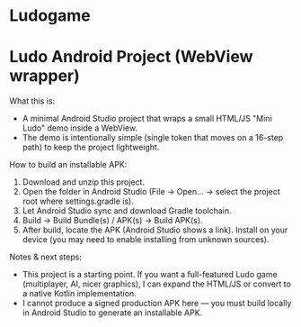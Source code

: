 # Ludogame

Ludo Android Project (WebView wrapper)
=====================================

What this is:
- A minimal Android Studio project that wraps a small HTML/JS "Mini Ludo" demo inside a WebView.
- The demo is intentionally simple (single token that moves on a 16-step path) to keep the project lightweight.

How to build an installable APK:
1. Download and unzip this project.
2. Open the folder in Android Studio (File → Open... → select the project root where settings.gradle is).
3. Let Android Studio sync and download Gradle toolchain.
4. Build → Build Bundle(s) / APK(s) → Build APK(s).
5. After build, locate the APK (Android Studio shows a link). Install on your device (you may need to enable installing from unknown sources).

Notes & next steps:
- This project is a starting point. If you want a full-featured Ludo game (multiplayer, AI, nicer graphics), I can expand the HTML/JS or convert to a native Kotlin implementation.
- I cannot produce a signed production APK here — you must build locally in Android Studio to generate an installable APK.
